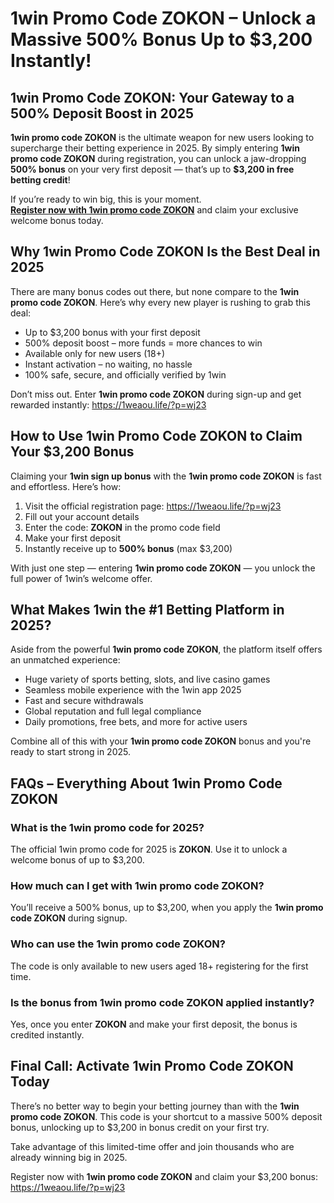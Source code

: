 <h1>1win Promo Code ZOKON – Unlock a Massive 500% Bonus Up to $3,200 Instantly!</h1>

<h2>1win Promo Code ZOKON: Your Gateway to a 500% Deposit Boost in 2025</h2>
<p><strong>1win promo code ZOKON</strong> is the ultimate weapon for new users looking to supercharge their betting experience in 2025. By simply entering <strong>1win promo code ZOKON</strong> during registration, you can unlock a jaw-dropping <strong>500% bonus</strong> on your very first deposit — that’s up to <strong>$3,200 in free betting credit</strong>!</p>
<p>If you’re ready to win big, this is your moment.<br>
<a href="https://1weaou.life/?p=wj23" target="_blank"><strong>Register now with 1win promo code ZOKON</strong></a> and claim your exclusive welcome bonus today.</p>

<h2>Why 1win Promo Code ZOKON Is the Best Deal in 2025</h2>
<p>There are many bonus codes out there, but none compare to the <strong>1win promo code ZOKON</strong>. Here’s why every new player is rushing to grab this deal:</p>
<ul>
<li>Up to $3,200 bonus with your first deposit</li>
<li>500% deposit boost – more funds = more chances to win</li>
<li>Available only for new users (18+)</li>
<li>Instant activation – no waiting, no hassle</li>
<li>100% safe, secure, and officially verified by 1win</li>
</ul>
<p>Don’t miss out. Enter <strong>1win promo code ZOKON</strong> during sign-up and get rewarded instantly: <a href="https://1weaou.life/?p=wj23" target="_blank">https://1weaou.life/?p=wj23</a></p>

<h2>How to Use 1win Promo Code ZOKON to Claim Your $3,200 Bonus</h2>
<p>Claiming your <strong>1win sign up bonus</strong> with the <strong>1win promo code ZOKON</strong> is fast and effortless. Here’s how:</p>
<ol>
<li>Visit the official registration page: <a href="https://1weaou.life/?p=wj23" target="_blank">https://1weaou.life/?p=wj23</a></li>
<li>Fill out your account details</li>
<li>Enter the code: <strong>ZOKON</strong> in the promo code field</li>
<li>Make your first deposit</li>
<li>Instantly receive up to <strong>500% bonus</strong> (max $3,200)</li>
</ol>
<p>With just one step — entering <strong>1win promo code ZOKON</strong> — you unlock the full power of 1win’s welcome offer.</p>

<h2>What Makes 1win the #1 Betting Platform in 2025?</h2>
<p>Aside from the powerful <strong>1win promo code ZOKON</strong>, the platform itself offers an unmatched experience:</p>
<ul>
<li>Huge variety of sports betting, slots, and live casino games</li>
<li>Seamless mobile experience with the 1win app 2025</li>
<li>Fast and secure withdrawals</li>
<li>Global reputation and full legal compliance</li>
<li>Daily promotions, free bets, and more for active users</li>
</ul>
<p>Combine all of this with your <strong>1win promo code ZOKON</strong> bonus and you're ready to start strong in 2025.</p>

<h2>FAQs – Everything About 1win Promo Code ZOKON</h2>
<h3>What is the 1win promo code for 2025?</h3>
<p>The official 1win promo code for 2025 is <strong>ZOKON</strong>. Use it to unlock a welcome bonus of up to $3,200.</p>

<h3>How much can I get with 1win promo code ZOKON?</h3>
<p>You’ll receive a 500% bonus, up to $3,200, when you apply the <strong>1win promo code ZOKON</strong> during signup.</p>

<h3>Who can use the 1win promo code ZOKON?</h3>
<p>The code is only available to new users aged 18+ registering for the first time.</p>

<h3>Is the bonus from 1win promo code ZOKON applied instantly?</h3>
<p>Yes, once you enter <strong>ZOKON</strong> and make your first deposit, the bonus is credited instantly.</p>

<h2>Final Call: Activate 1win Promo Code ZOKON Today</h2>
<p>There’s no better way to begin your betting journey than with the <strong>1win promo code ZOKON</strong>. This code is your shortcut to a massive 500% deposit bonus, unlocking up to $3,200 in bonus credit on your first try.</p>
<p>Take advantage of this limited-time offer and join thousands who are already winning big in 2025.</p>
<p>Register now with <strong>1win promo code ZOKON</strong> and claim your $3,200 bonus: <a href="https://1weaou.life/?p=wj23" target="_blank">https://1weaou.life/?p=wj23</a></p>
